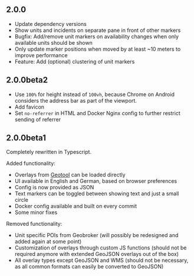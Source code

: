 ## 2.0.0

- Update dependency versions
- Show units and incidents on separate pane in front of other markers
- Bugfix: Add/remove unit markers on availability changes when only available units should be shown  
- Only update marker positions when moved by at least ~10 meters to improve performance
- Feature: Add (optional) clustering of unit markers 

## 2.0.0beta2

- Use `100%` for height instead of `100vh`, because Chrome on Android considers the address bar as part of the viewport.
- Add favicon
- Set `no-referrer` in HTML and Docker Nginx config to further restrict sending of referrer

## 2.0.0beta1

Completely rewritten in Typescript.

Added functionality:
- Overlays from [Geotool](https://github.com/wrk-fmd/geotool) can be loaded directly
- UI available in English and German, based on browser preferences
- Config is now provided as JSON
- Text markers can be toggled between showing text and just a small circle
- Docker config available and built on every commit
- Some minor fixes

Removed functionality:
- Unit specific POIs from Geobroker
  (will possibly be redesigned and added again at some point)
- Customization of overlays through custom JS functions
  (should not be required anymore with extended GeoJSON overlays out of the box)
- All overlay types except GeoJSON and WMS
  (should not be necessary, as all common formats can easily be converted to GeoJSON)
